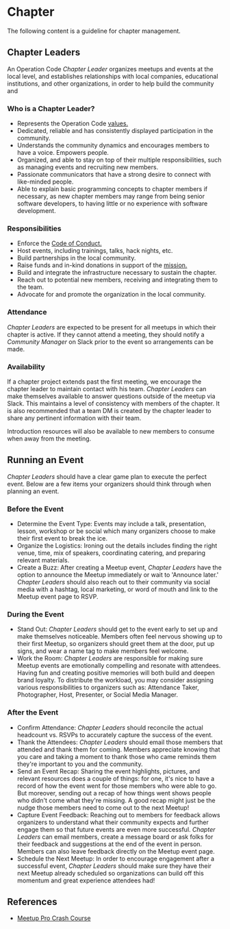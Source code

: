 # Chapter
The following content is a guideline for chapter management.

## Chapter Leaders

An Operation Code *Chapter Leader* organizes meetups and events at the local level, and establishes relationships with local companies, educational institutions, and other organizations, in order to help build the community and 

### Who is a Chapter Leader?

* Represents the Operation Code [values.](https://github.com/OperationCode/board/blob/master/proposals/STRATEGIC-POLICY.md)
* Dedicated, reliable and has consistently displayed participation in the community.
* Understands the community dynamics and encourages members to have a voice. Empowers people.
* Organized, and able to stay on top of their multiple responsibilities, such as managing events and recruiting new members.
* Passionate communicators that have a strong desire to connect with like-minded people.
* Able to explain basic programming concepts to chapter members if necessary, as new chapter members may range from being senior software developers, to having little or no experience with software development. 

### Responsibilities
* Enforce the [Code of Conduct.](https://github.com/OperationCode/mentorship/blob/master/CODE-OF-CONDUCT.md)
* Host events, including trainings, talks, hack nights, etc.
* Build partnerships in the local community.
* Raise funds and in-kind donations in support of the [mission.](https://github.com/OperationCode/board/blob/master/proposals/STRATEGIC-POLICY.md)
* Build and integrate the infrastructure necessary to sustain the chapter.
* Reach out to potential new members, receiving and integrating them to the team.
* Advocate for and promote the organization in the local community.

### Attendance
*Chapter Leaders* are expected to be present for all meetups in which their chapter is active. If they cannot attend a meeting, they should notify a *Community Manager* on Slack prior to the event so arrangements can be made.

### Availability
If a chapter project extends past the first meeting, we encourage the chapter leader to maintain contact with his team. *Chapter Leaders* can make themselves available to answer questions outside of the meetup via Slack. This maintains a level of consistency with members of the chapter.  It is also recommended that a team DM is created by the chapter leader to share any pertinent information with their team.

Introduction resources will also be available to new members to consume when away from the meeting.

## Running an Event
*Chapter Leaders* should have a clear game plan to execute the perfect event. Below are a few items your organizers should think through when planning an event.

### Before the Event
* Determine the Event Type: Events may include a talk, presentation, lesson, workshop or be social which many organizers choose to make their first event to break the ice.
* Organize the Logistics: Ironing out the details includes finding the right venue, time, mix of speakers, coordinating catering, and preparing relevant materials.
* Create a Buzz: After creating a Meetup event, *Chapter Leaders* have the option to announce the Meetup immediately or wait to 'Announce later.' *Chapter Leaders* should also reach out to their community via social media with a hashtag, local marketing, or word of mouth and link to the Meetup event page to RSVP.

### During the Event
* Stand Out: *Chapter Leaders* should get to the event early to set up and make themselves noticeable. Members often feel nervous showing up to their first Meetup, so organizers should greet them at the door, put up signs, and wear a name tag to make members feel welcome.
* Work the Room: *Chapter Leaders* are responsible for making sure Meetup events are emotionally compelling and resonate with attendees. Having fun and creating positive memories will both build and deepen brand loyalty. To distribute the workload, you may consider assigning various responsibilities to organizers such as: Attendance Taker, Photographer, Host, Presenter, or Social Media Manager.

### After the Event
* Confirm Attendance: *Chapter Leaders* should reconcile the actual headcount vs. RSVPs to accurately capture the success of the event.
* Thank the Attendees: *Chapter Leaders* should email those members that attended and thank them for coming. Members appreciate knowing that you care and taking a moment to thank those who came reminds them they're important to you and the community.
* Send an Event Recap: Sharing the event highlights, pictures, and relevant resources does a couple of things: for one, it's nice to have a record of how the event went for those members who were able to go. But moreover, sending out a recap of how things went shows people who didn't come what they're missing. A good recap might just be the nudge those members need to come out to the next Meetup!
* Capture Event Feedback: Reaching out to members for feedback allows organizers to understand what their community expects and further engage them so that future events are even more successful. *Chapter Leaders* can email members, create a message board or ask folks for their feedback and suggestions at the end of the event in person. Members can also leave feedback directly on the Meetup event page.
* Schedule the Next Meetup: In order to encourage engagement after a successful event, *Chapter Leaders* should make sure they have their next Meetup already scheduled so organizations can build off this momentum and great experience attendees had!

## References
* [Meetup Pro Crash Course](https://gallery.mailchimp.com/ca614c4bccc9915eed5a73d61/files/67174235-eb2c-4af1-b054-840115421b87/Meetup_Pro_Crash_Course.pdf)
